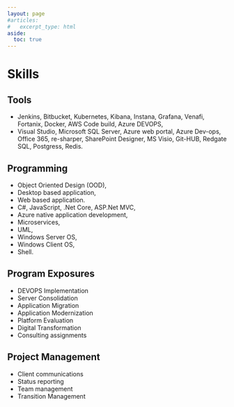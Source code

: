```yaml
---
layout: page
#articles:
#   excerpt_type: html
aside:
  toc: true
---
```

# Skills

## Tools
- Jenkins, Bitbucket, Kubernetes, Kibana, Instana, Grafana, Venafi, Fortanix,
Docker, AWS Code build, Azure DEVOPS, 
- Visual Studio, Microsoft SQL Server,
Azure web portal, Azure Dev-ops, Office 365, re-sharper, SharePoint
Designer, MS Visio, Git-HUB, Redgate SQL, Postgress, Redis.

## Programming
- Object Oriented Design (OOD),
- Desktop based application,
- Web based application. 
- C#, JavaScript, .Net Core, ASP.Net MVC, 
- Azure native application development, 
- Microservices, 
- UML, 
- Windows Server OS,
- Windows Client OS, 
- Shell.

## Program Exposures 
- DEVOPS Implementation
- Server Consolidation
- Application Migration 
- Application Modernization
- Platform Evaluation
- Digital Transformation
- Consulting assignments

## Project Management
- Client communications 
- Status reporting
- Team management
- Transition Management